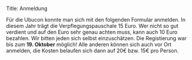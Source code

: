 Title: Anmeldung

Für die Ubucon konnte man sich mit den folgenden Formular anmelden. In
diesem Jahr trägt die Verpflegungspauschale 15 Euro. Wer nicht so gut
verdient und auf den Euro sehr genau achten muss, kann auch 10 Euro
bezahlen. Wir bitten jeden sich selbst einzuschätzen. Die Registierung
war bis zum **19. Oktober** möglich! Alle anderen können sich auch vor
Ort anmelden, die Kosten belaufen sich dann auf 20€ bzw. 15€ pro Person.

